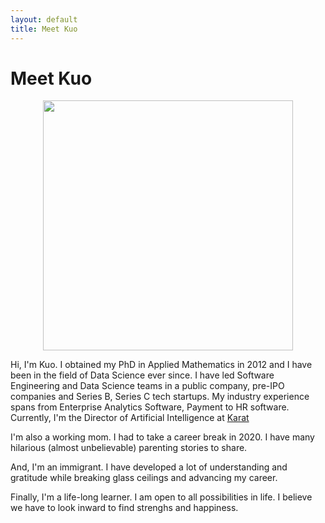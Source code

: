 ```yaml
---
layout: default
title: Meet Kuo
---
```


<div class="post">
	<h1 class="pageTitle">Meet Kuo</h1>
	<div align="center">
		<img src="{{ '/assets/img/kuo.jpg' }}" alt="" width="400">
	</div>
	<!-- <p class="intro">Data Science leader with .</p> -->
	<p>Hi, I'm Kuo. I obtained my PhD in Applied Mathematics in 2012 and I have been in the field of Data Science ever since. I have led Software Engineering and Data Science teams in a public company, pre-IPO companies and Series B, Series C tech startups. My industry experience spans from Enterprise Analytics Software, Payment to HR software. Currently, I'm the Director of Artificial Intelligence at <a href="https://karat.com/">Karat</a></p>
	<p>I'm also a working mom. I had to take a career break in 2020. I have many hilarious (almost unbelievable) parenting stories to share.</p>
	<p>And, I'm an immigrant. I have developed a lot of understanding and gratitude while breaking glass ceilings and advancing my career. </p>
	<p>Finally, I'm a life-long learner. I am open to all possibilities in life. I believe we have to look inward to find strenghs and happiness.</p>
</div>
